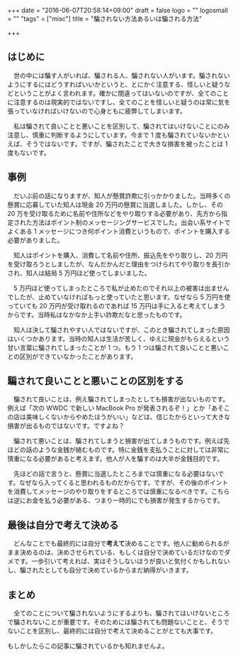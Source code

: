+++
date = "2016-06-07T20:58:14+09:00"
draft = false
logo = ""
logosmall = ""
"tags" = ["misc"]
title = "騙されない方法あるいは騙される方法"

+++

## はじめに

　世の中には騙す人がいれば、騙される人、騙されない人がいます。騙されないようにするにはどうすればいいかというと、とにかく注意する、怪しいと疑うなどということがよく言われます。確かに間違ってはいないのですが、全てのことに注意するのは現実的ではないですし、全てのことを怪しいと疑うのは常に気を張っていなければいけないので心身ともに疲弊してしまいます。

　私は騙されて良いことと悪いことを区別して、騙されてはいけないことにのみ注意し、慎重に判断するようにしています。今まで 1 度も騙されていないかといえば、そうではないです。ですが、騙されたことで大きな損害を被ったことは 1 度もないです。

## 事例

　だいぶ前の話になりますが、知人が懸賞詐欺に引っかかりました。当時多くの懸賞に応募していた知人は現金 20 万円の懸賞に当選しました。しかし、その 20 万を受け取るために名前や住所などをやり取りする必要があり、先方から指定された方法はポイント制のメッセージングサービスでした。出会い系サイトでよくある 1 メッセージにつき何ポイント消費というもので、ポイントを購入する必要がありました。

　知人はポイントを購入、消費して名前や住所、振込先をやり取りし、20 万円を受け取ろうとしましたが、なんだかんだと理由をつけられてやり取りを長引かされ、知人は結局 5 万円ほど使ってしまいました。

　5 万円ほど使ってしまったところで私が止めたのでそれ以上の被害は出ませんでしたが、止めていなければもっと使っていたと思います。なぜなら 5 万円を使っていても 20 万円が受け取れるのであれば 15 万円は手に入ると考えてしまうからです。当時私はなかなか上手い詐欺だなと思ったものです。

　知人は決して騙されやすい人ではないですが、このとき騙されてしまった原因はいくつかあります。当時の知人は生活が苦しく、ゆえに現金がもらえるという甘い言葉に騙されてしまったことが 1 つ。もう 1 つは騙されて良いことと悪いことの区別ができていなかったことがあります。

## 騙されて良いことと悪いことの区別をする

　騙されて良いことは、例え騙されてしまったとしても損害が出ないものです。例えば「次の WWDC で新しい MacBook Pro が発表されるぞ！」とか「あそこの店は美味しくないからやめたほうがいい」などは、信じたからといって大きな損害が出るものではないです。ですよね？

　騙されて悪いことは、騙されてしまうと損害が出てしまうものです。例えば先ほどの話のような金銭が絡むものです。特に金銭を支払うことに対しては非常に慎重になる必要があると考えます。他人が人を騙すのは大半が金銭目的です。

　先ほどの話で言うと、懸賞に当選したところまでは慎重になる必要はないです。なぜなら入ってくると思われるものだからです。ですが、その後のポイントを消費してメッセージのやり取りをするところでは慎重になるべきです。こちらは逆にお金を払う必要がある、つまり一時的にでも損害が発生するからです。

## 最後は自分で考えて決める

　どんなことでも最終的には自分で**考えて**決めることです。他人に勧められるがまま決めるのは、決めさせられている、もしくは自分で決めているだけなのでダメです。一歩引いて考えれば、実はそうしないほうが良いと気付くかもしれないし、騙されたとしても自分で決めているからまだ納得がいきます。

## まとめ

　全てのことについて騙されないようにするよりも、騙されてはいけないところで騙されないことが重要です。そのためには騙されても問題ないことと、そうでないことを区別し、最終的には自分で考えて決めることがとても大事です。

もしかしたらこの記事に騙されているかも知れませんよ。
